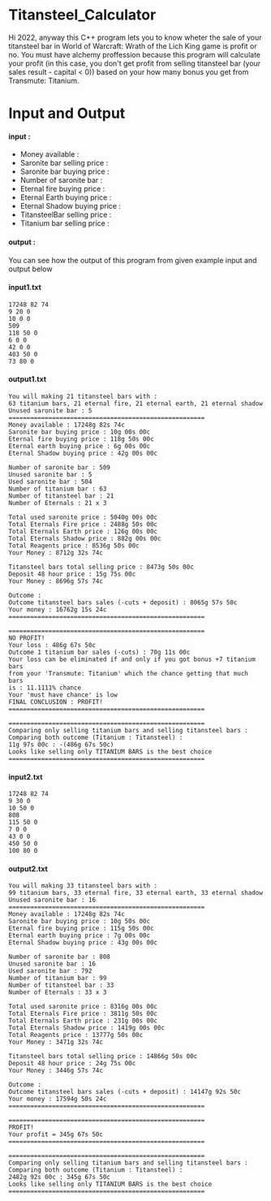 # Titansteel_Calculator
Hi 2022, anyway this C++ program lets you to know wheter the sale of your titansteel bar in World of Warcraft: Wrath of the Lich King game is profit or no.
You must have alchemy proffession because this program will calculate your profit (in this case, you don't get profit from selling titansteel bar (your sales result - capital  < 0)) based on your how many bonus you get from Transmute: Titanium.



# Input and Output
#### input :
- Money available :
- Saronite bar selling price :
- Saronite bar buying price :
- Number of saronite bar :
- Eternal fire buying price :
- Eternal Earth buying price :
- Eternal Shadow buying price :
- TitansteelBar selling price :
- Titanium bar selling price :

#### output : 
You can see how the output of this program from given example input and output below

#### input1.txt
```
17248 82 74
9 20 0
10 0 0
509
118 50 0
6 0 0
42 0 0
403 50 0
73 80 0
```
#### output1.txt
```
You will making 21 titansteel bars with :
63 titanium bars, 21 eternal fire, 21 eternal earth, 21 eternal shadow
Unused saronite bar : 5
======================================================
Money available : 17248g 82s 74c
Saronite bar buying price : 10g 00s 00c
Eternal fire buying price : 118g 50s 00c
Eternal earth buying price : 6g 00s 00c
Eternal Shadow buying price : 42g 00s 00c

Number of saronite bar : 509
Unused saronite bar : 5
Used saronite bar : 504
Number of titanium bar : 63
Number of titansteel bar : 21
Number of Eternals : 21 x 3

Total used saronite price : 5040g 00s 00c
Total Eternals Fire price : 2488g 50s 00c
Total Eternals Earth price : 126g 00s 00c
Total Eternals Shadow price : 882g 00s 00c
Total Reagents price : 8536g 50s 00c
Your Money : 8712g 32s 74c

Titansteel bars total selling price : 8473g 50s 00c
Deposit 48 hour price : 15g 75s 00c
Your Money : 8696g 57s 74c

Outcome : 
Outcome titansteel bars sales (-cuts + deposit) : 8065g 57s 50c
Your money : 16762g 15s 24c
======================================================

======================================================
NO PROFIT!
Your loss : 486g 67s 50c
Outcome 1 titanium bar sales (-cuts) : 70g 11s 00c
Your loss can be eliminated if and only if you got bonus +7 titanium bars
from your 'Transmute: Titanium' which the chance getting that much bars
is : 11.1111% chance
Your 'must have chance' is low
FINAL CONCLUSION : PROFIT!
======================================================

======================================================
Comparing only selling titanium bars and selling titansteel bars : 
Comparing both outcome (Titanium : Titansteel) : 
11g 97s 00c : -(486g 67s 50c)
Looks like selling only TITANIUM BARS is the best choice
======================================================
```

#### input2.txt
```
17248 82 74
9 30 0
10 50 0
808
115 50 0
7 0 0
43 0 0
450 50 0
100 80 0
```
#### output2.txt
```
You will making 33 titansteel bars with :
99 titanium bars, 33 eternal fire, 33 eternal earth, 33 eternal shadow
Unused saronite bar : 16
======================================================
Money available : 17248g 82s 74c
Saronite bar buying price : 10g 50s 00c
Eternal fire buying price : 115g 50s 00c
Eternal earth buying price : 7g 00s 00c
Eternal Shadow buying price : 43g 00s 00c

Number of saronite bar : 808
Unused saronite bar : 16
Used saronite bar : 792
Number of titanium bar : 99
Number of titansteel bar : 33
Number of Eternals : 33 x 3

Total used saronite price : 8316g 00s 00c
Total Eternals Fire price : 3811g 50s 00c
Total Eternals Earth price : 231g 00s 00c
Total Eternals Shadow price : 1419g 00s 00c
Total Reagents price : 13777g 50s 00c
Your Money : 3471g 32s 74c

Titansteel bars total selling price : 14866g 50s 00c
Deposit 48 hour price : 24g 75s 00c
Your Money : 3446g 57s 74c

Outcome : 
Outcome titansteel bars sales (-cuts + deposit) : 14147g 92s 50c
Your money : 17594g 50s 24c
======================================================

======================================================
PROFIT!
Your profit = 345g 67s 50c
======================================================

======================================================
Comparing only selling titanium bars and selling titansteel bars : 
Comparing both outcome (Titanium : Titansteel) : 
2482g 92s 00c : 345g 67s 50c
Looks like selling only TITANIUM BARS is the best choice
======================================================
```
